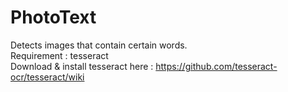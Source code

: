 # PhotoText
Detects images that contain certain words.
<br>Requirement : tesseract
<br>Download & install tesseract here : https://github.com/tesseract-ocr/tesseract/wiki
